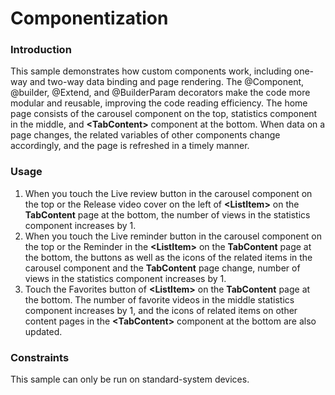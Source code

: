 #  Componentization

### Introduction

This sample demonstrates how custom components work, including one-way and two-way data binding and page rendering. The @Component, @builder, @Extend, and @BuilderParam decorators make the code more modular and reusable, improving the code reading efficiency. The home page consists of the carousel component on the top, statistics component in the middle, and **\<TabContent>** component at the bottom. When data on a page changes, the related variables of other components change accordingly, and the page is refreshed in a timely manner.

### Usage

1. When you touch the Live review button in the carousel component on the top or the Release video cover on the left of **\<ListItem>** on the **TabContent** page at the bottom, the number of views in the statistics component increases by 1.
2. When you touch the Live reminder button in the carousel component on the top or the Reminder in the **\<ListItem>** on the **TabContent** page at the bottom, the buttons as well as the icons of the related items in the carousel component and the **TabContent** page change, number of views in the statistics component increases by 1.
3. Touch the Favorites button of **\<ListItem>** on the **TabContent** page at the bottom. The number of favorite videos in the middle statistics component increases by 1, and the icons of related items on other content pages in the **\<TabContent>** component at the bottom are also updated.

### Constraints

This sample can only be run on standard-system devices.
